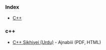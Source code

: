 ### Index

* [C++](#c++)


### c++

* [C++ Sikhiyei (Urdu)](https://archive.org/details/CSikhiyeiUrduByAjnabiii) - Ajnabiii (PDF, HTML)
